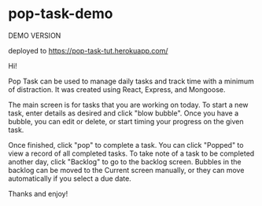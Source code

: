 # pop-task-demo
DEMO VERSION

deployed to https://pop-task-tut.herokuapp.com/

Hi!

Pop Task can be used to manage daily tasks and track time with a minimum of distraction. It was created using React, Express, and Mongoose. 

The main screen is for tasks that you are working on today. To start a new task, enter details as desired and click "blow bubble". Once you have a bubble, you can edit or delete, or start timing your progress on the given task.

Once finished, click "pop" to complete a task. You can click "Popped" to view a record of all completed tasks. To take note of a task to be completed another day, click "Backlog" to go to the backlog screen. Bubbles in the backlog can be moved to the Current screen manually, or they can move automatically if you select a due date.

Thanks and enjoy!
